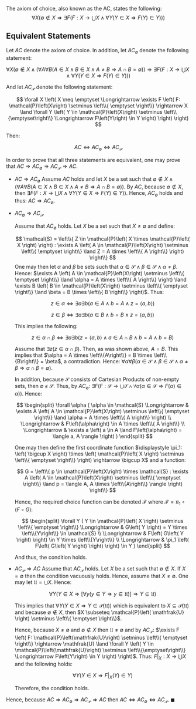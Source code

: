 The axiom of choice, also known as the AC, states the following:
$$
\forall X \left( \emptyset \not\in X \Longrightarrow \exists F \left( F: X \rightarrow \bigcup X \land \forall Y \left( Y \in X \Longrightarrow F\left( Y \right) \in Y \right) \right) \right)
$$


## Equivalent Statements
Let $AC$ denote the axiom of choice.
In addition, let $AC_\emptyset$ denote the following statement:


$$
\forall X \left( \emptyset \not\in X \land \left( \forall A \forall B \left(A \in X \land B \in X \land A \neq B \Longrightarrow A \cap B = \emptyset \right) \right) \Longrightarrow \exists F \left( F: X \rightarrow \bigcup X \land \forall Y \left( Y \in X \Longrightarrow F\left( Y \right) \in Y \right) \right)  \right)
$$


And let $AC_\mathcal{P}$ denote the following statement:


$$
 \forall X \left( X \neq \emptyset \Longrightarrow \exists F \left( F: \mathcal{P}\left(X\right) \setminus \left\\{ \emptyset \right\\} \rightarrow X \land \forall Y \left( Y \in \mathcal{P}\left(X\right) \setminus \left\\{\emptyset\right\\} \Longrightarrow F\left(Y\right) \in Y \right) \right) \right)
$$


Then:


$$
AC \iff AC_\emptyset \iff AC_\mathcal{P}
$$


In order to prove that all three statements are equivalent,
one may prove that $AC \Longrightarrow AC_\emptyset \Longrightarrow AC_\mathcal{P} \Longrightarrow AC$.

* $AC \Longrightarrow AC_\emptyset$
    Assume $AC$ holds and let $X$ be a set such that $\emptyset \not\in X \land \left( \forall A \forall B \left(A \in X \land B \in X \land A \neq B \Longrightarrow A \cap B = \emptyset \right) \right)$.
    By $AC$, because $\emptyset \not\in X$, then $\exists F \left( F: X \rightarrow \bigcup X \land \forall Y \left( Y \in X \Longrightarrow F\left( Y \right) \in Y \right) \right)$.
    Hence, $AC_\emptyset$ holds and thus: $AC \Longrightarrow AC_\emptyset$.
    
* $AC_\emptyset \Longrightarrow AC_\mathcal{P}$

    Assume that $AC_\emptyset$ holds. Let $X$ be a set such that $X \neq \emptyset$ and define:
    
    $$
    \mathcal{S} = \left\\{ Z \in \mathcal{P}\left( X \times \mathcal{P}\left( X \right) \right) : \exists A \left( A \in \mathcal{P}\left(X\right) \setminus \left\\{ \emptyset \right\\} \land Z = A \times \left\\{ A \right\\} \right) \right\\}
    $$
    One may then let $\alpha$ and $\beta$ be sets such that $\alpha \in \mathcal{S} \land \beta \in \mathcal{S} \land \alpha \neq \beta$. Hence: $\exists A \left( A \in \mathcal{P}\left(X\right) \setminus \left\\{ \emptyset \right\\} \land \alpha = A \times \left\\{ A \right\\} \right) \land \exists B \left( B \in \mathcal{P}\left(X\right) \setminus \left\\{ \emptyset \right\\} \land \beta = B \times \left\\{ B \right\\} \right)$. Thus:
    
    $$
    z \in \alpha \iff \exists a \exists b \left( a \in A \land b = A \land z = \langle a,b \rangle \right)
    $$
    
    $$
    z \in \beta \iff \exists a \exists b \left( a \in B \land b = B \land z = \langle a,b \rangle \right)
    $$
    
    This implies the following:
    
    $$
    z \in \alpha \cap \beta \iff \exists a \exists b \left( z = \langle a,b \rangle \land a \in A \cap B \land b = A \land b = B \right)
    $$
    
    Assume that $\exists z \left( z \in \alpha \cap \beta \right)$. Then, as was shown above, $A = B$. This implies that $\alpha = A \times \left\\{A\right\\} = B \times \left\\{B\right\\} = \beta$, a contradiction. Hence: $\forall \alpha \forall \beta \left( \alpha \in \mathcal{S} \land \beta \in \mathcal{S} \land \alpha \neq \beta \Longrightarrow \alpha \cap \beta = \emptyset \right)$.
    
    In addition, because $\mathcal{S}$ consists of Cartesian Products of non-empty sets, then $\emptyset \not\in \mathcal{S}$. Thus, by $AC_\emptyset$: $\exists F \left( F: \mathcal{S} \rightarrow \bigcup \mathcal{S} \land \forall \alpha \left( \alpha \in \mathcal{S} \Longrightarrow F\left( \alpha \right) \in \alpha \right) \right)$. Hence:
    
    $$
    \begin{split}
    \forall \alpha ( \alpha \in \mathcal{S} \Longrightarrow & \exists A \left( A \in \mathcal{P}\left(X\right) \setminus \left\\{ \emptyset \right\\} \land \alpha = A \times \left\\{ A \right\\} \right) \\
    \Longrightarrow & F\left(\alpha\right) \in A \times \left\\{ A \right\\} \\
    \Longrightarrow & \exists a \left( a \in A \land F\left(\alpha\right) = \langle a, A \rangle \right) )
    \end{split}
    $$
    
    One may then define the first coordinate function $\displaystyle \pi_1: \left( \bigcup X \right) \times \left( \mathcal{P}\left( X \right) \setminus \left\\{ \emptyset \right\\} \right) \rightarrow \bigcup X$ and a function:
    
    $$
    G = \left\\{ p \in \mathcal{P}\left(X\right) \times \mathcal{S} : \exists A \left( A \in \mathcal{P}\left(X\right) \setminus \left\\{ \emptyset \right\\} \land p = \langle A, A \times \left\\{A\right\\} \rangle \right) \right\\}
    $$
    
    Hence, the required choice function can be denoted $\mathcal{F}$ where $\mathcal{F} = \pi_1 \circ \left( F \circ G \right)$:
    
    $$
    \begin{split}
    \forall Y ( Y \in \mathcal{P}\left( X \right) \setminus \left\\{ \emptyset \right\\} \Longrightarrow & G\left( Y \right) = Y \times \left\\{Y\right\\} \in \mathcal{S} \\
    \Longrightarrow & F\left( G\left( Y \right) \right) \in Y \times \left\\{Y\right\\} \\
    \Longrightarrow & \pi_1 \left( F\left( G\left( Y \right) \right) \right) \in Y )
    \end{split}
    $$
    
    And thus, the condition holds.
    
* $AC_\mathcal{P} \Longrightarrow AC$
    Assume that $AC_\mathcal{P}$ holds. Let $X$ be a set such that $\emptyset \not\in X$. If $X = \emptyset$ then the condition vacuously holds. Hence, assume that $X \neq \emptyset$. One may let $\mathfrak{U} = \bigcup X$. Hence:

    $$
    \forall Y \left( Y \in X \Longrightarrow \left[ \forall y \left( y \in Y \Longrightarrow y \in \mathfrak{U} \right) \right] \Longrightarrow Y \subseteq \mathfrak{U} \right)
    $$

    This implies that $\forall Y \left( Y \in X \Longrightarrow Y \in \mathcal{P}\left( \mathfrak{U} \right) \right)$ which is equivalent to $X \subseteq \mathcal{P}\left( \mathfrak{U} \right)$ and because $\emptyset \not\in X$, then $X \subseteq \mathcal{P}\left( \mathfrak{U} \right) \setminus \left\\{ \emptyset \right\\}$.

    Hence, because $X \neq \emptyset$ and $\emptyset \not\in X$ then $\mathfrak{U} \neq \emptyset$ and by $AC_\mathcal{P}$: $\exists F \left( F: \mathcal{P}\left(\mathfrak{U}\right) \setminus \left\\{ \emptyset \right\\} \rightarrow \mathfrak{U} \land \forall Y \left( Y \in \mathcal{P}\left(\mathfrak{U}\right) \setminus \left\\{\emptyset\right\\} \Longrightarrow F\left(Y\right) \in Y \right) \right)$. Thus: $F\vert_X: X \rightarrow \bigcup X$ and the following holds:

    $$
    \forall Y \left( Y \in X \Longrightarrow F\vert_X\left(Y\right) \in Y \right)
    $$

    Therefore, the condition holds.

Hence, because $AC \Longrightarrow AC_\emptyset \Longrightarrow AC_\mathcal{P} \Longrightarrow AC$ then $AC \iff AC_\emptyset \iff AC_\mathcal{P}$. $\blacksquare$